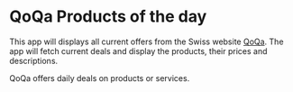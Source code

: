 # QoQa Products of the day

This app will displays all current offers from the Swiss website [QoQa](www.qoqa.ch). The app will fetch current deals and display the products, their prices and descriptions.

QoQa offers daily deals on products or services.
